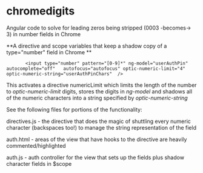 # chromedigits

Angular code to solve for leading zeros being stripped (0003 -becomes-> 3) in number fields in Chrome 

**A directive and scope variables that keep a shadow copy of a type="number" field in Chrome **

```
       <input type="number" pattern="[0-9]*" ng-model="userAuthPin"  autocomplete="off"   autofocus="autofocus" optic-numeric-limit="4" optic-numeric-string="userAuthPinChars"  />
```
This activates a directive numericLimit which limits the length of the number to _optic-numeric-limit_ digits, stores the digits in _ng-model_ and shadows all of the numeric characters into a string specified by _optic-numeric-string_

See the following files for portions of the functionality:

directives.js - the directive that does the magic of shuttling every numeric character (backspaces too!) to manage the string representation of the field

auth.html - areas of the view that have hooks to the directive are heavily commented/highlighted

auth.js - auth controller for the view that sets up the fields plus shadow character fields in $scope





